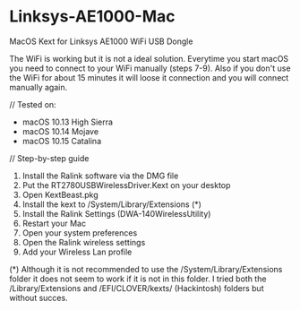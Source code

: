 # Linksys-AE1000-Mac
MacOS Kext for Linksys AE1000 WiFi USB Dongle

The WiFi is working but it is not a ideal solution. Everytime you start macOS you need to connect to your WiFi manually (steps 7-9). Also if you don't use the WiFi for about 15 minutes it will loose it connection and you will connect manually again. 

// Tested on:
* macOS 10.13 High Sierra
* macOS 10.14 Mojave
* macOS 10.15 Catalina

// Step-by-step guide
1. Install the Ralink software via the DMG file
2. Put the RT2780USBWirelessDriver.Kext on your desktop
3. Open KextBeast.pkg
4. Install the kext to /System/Library/Extensions (*)
5. Install the Ralink Settings (DWA-140WirelessUtility)
6. Restart your Mac
7. Open your system preferences
8. Open the Ralink wireless settings
9. Add your Wireless Lan profile 

(*) Although it is not recommended to use the /System/Library/Extensions folder it does not seem to work if it is not in this folder. I tried both the /Library/Extensions and /EFI/CLOVER/kexts/ (Hackintosh) folders but without succes.
